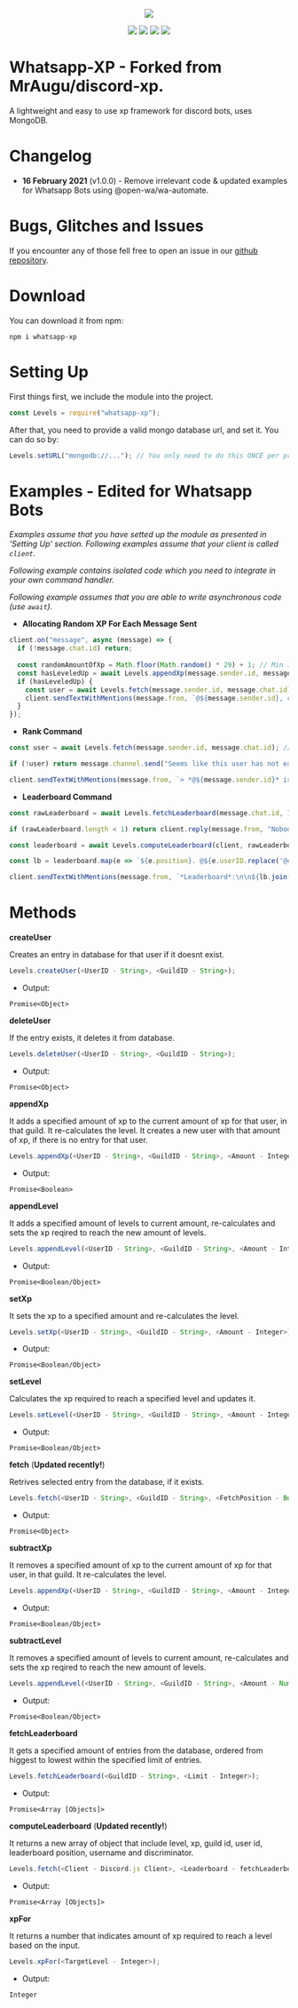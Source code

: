 <p align="center"><a href="https://nodei.co/npm/whatsapp-xp/"><img src="https://nodei.co/npm/whatsapp-xp.png"></a></p>
<p align="center"><img src="https://img.shields.io/npm/v/whatsapp-xp"> <img src="https://img.shields.io/github/repo-size/VirusLauncher/discord-xp"> <img src="https://img.shields.io/npm/l/whatsapp-xp"> <img src="https://img.shields.io/github/package-json/dependency-version/VirusLauncher/discord-xp/mongoose"></a>

# Whatsapp-XP - Forked from MrAugu/discord-xp.
A lightweight and easy to use xp framework for discord bots, uses MongoDB.

# Changelog
- **16 February 2021** (v1.0.0) - Remove irrelevant code & updated examples for Whatsapp Bots using @open-wa/wa-automate.

# Bugs, Glitches and Issues
If you encounter any of those fell free to open an issue in our <a href="https://github.com/VirusLauncher/discord-xp/issues">github repository</a>.

# Download
You can download it from npm:
```cli
npm i whatsapp-xp
```

# Setting Up
First things first, we include the module into the project.
```js
const Levels = require("whatsapp-xp");
```
After that, you need to provide a valid mongo database url, and set it. You can do so by:
```js
Levels.setURL("mongodb://..."); // You only need to do this ONCE per process.
```

# Examples - Edited for Whatsapp Bots
*Examples assume that you have setted up the module as presented in 'Setting Up' section.*
*Following examples assume that your client is called `client`.*

*Following example contains isolated code which you need to integrate in your own command handler.*

*Following example assumes that you are able to write asynchronous code (use `await`).*

- **Allocating Random XP For Each Message Sent**

```js
client.on("message", async (message) => {
  if (!message.chat.id) return;
  
  const randomAmountOfXp = Math.floor(Math.random() * 29) + 1; // Min 1, Max 30
  const hasLeveledUp = await Levels.appendXp(message.sender.id, message.chat.id, randomAmountOfXp);
  if (hasLeveledUp) {
    const user = await Levels.fetch(message.sender.id, message.chat.id);
    client.sendTextWithMentions(message.from, `@${message.sender.id}, congratulations! You have leveled up to *${user.level}*. `);
  }
});
```
- **Rank Command**

```js
const user = await Levels.fetch(message.sender.id, message.chat.id); // Selects the target from the database.

if (!user) return message.channel.send("Seems like this user has not earned any xp so far."); // If there isnt such user in the database, we send a message in general.

client.sendTextWithMentions(message.from, `> *@${message.sender.id}* is currently level ${user.level}.`); // We show the level.
```

- **Leaderboard Command**

```js
const rawLeaderboard = await Levels.fetchLeaderboard(message.chat.id, 10); // We grab top 10 users with most xp in the current server.

if (rawLeaderboard.length < 1) return client.reply(message.from, "Nobody's in leaderboard yet.", message.id);

const leaderboard = await Levels.computeLeaderboard(client, rawLeaderboard, false); // We process the leaderboard.

const lb = leaderboard.map(e => `${e.position}. @${e.userID.replace('@c.us', '')}\nLevel: ${e.level}\nXP: ${e.xp.toLocaleString()}`); // We map the outputs.

client.sendTextWithMentions(message.from, `*Leaderboard*:\n\n${lb.join("\n\n")}`);
```

# Methods
**createUser**

Creates an entry in database for that user if it doesnt exist.
```js
Levels.createUser(<UserID - String>, <GuildID - String>);
```
- Output:
```
Promise<Object>
```
**deleteUser**

If the entry exists, it deletes it from database.
```js
Levels.deleteUser(<UserID - String>, <GuildID - String>);
```
- Output:
```
Promise<Object>
```
**appendXp**

It adds a specified amount of xp to the current amount of xp for that user, in that guild. It re-calculates the level. It creates a new user with that amount of xp, if there is no entry for that user. 
```js
Levels.appendXp(<UserID - String>, <GuildID - String>, <Amount - Integer>);
```
- Output:
```
Promise<Boolean>
```
**appendLevel**

It adds a specified amount of levels to current amount, re-calculates and sets the xp reqired to reach the new amount of levels. 
```js
Levels.appendLevel(<UserID - String>, <GuildID - String>, <Amount - Integer>);
```
- Output:
```
Promise<Boolean/Object>
```
**setXp**

It sets the xp to a specified amount and re-calculates the level.
```js
Levels.setXp(<UserID - String>, <GuildID - String>, <Amount - Integer>);
```
- Output:
```
Promise<Boolean/Object>
```
**setLevel**

Calculates the xp required to reach a specified level and updates it.
```js
Levels.setLevel(<UserID - String>, <GuildID - String>, <Amount - Integer>);
```
- Output:
```
Promise<Boolean/Object>
```
**fetch** (**Updated recently!**)

Retrives selected entry from the database, if it exists.
```js
Levels.fetch(<UserID - String>, <GuildID - String>, <FetchPosition - Boolean>);
```
- Output:
```
Promise<Object>
```
**subtractXp**

It removes a specified amount of xp to the current amount of xp for that user, in that guild. It re-calculates the level.
```js
Levels.appendXp(<UserID - String>, <GuildID - String>, <Amount - Integer>);
```
- Output:
```
Promise<Boolean/Object>
```
**subtractLevel**

It removes a specified amount of levels to current amount, re-calculates and sets the xp reqired to reach the new amount of levels. 
```js
Levels.appendLevel(<UserID - String>, <GuildID - String>, <Amount - Number>);
```
- Output:
```
Promise<Boolean/Object>
```
**fetchLeaderboard**

It gets a specified amount of entries from the database, ordered from higgest to lowest within the specified limit of entries.
```js
Levels.fetchLeaderboard(<GuildID - String>, <Limit - Integer>);
```
- Output:
```
Promise<Array [Objects]>
```
**computeLeaderboard** (**Updated recently!**)

It returns a new array of object that include level, xp, guild id, user id, leaderboard position, username and discriminator.
```js
Levels.fetch(<Client - Discord.js Client>, <Leaderboard - fetchLeaderboard output>);
```
- Output:
```
Promise<Array [Objects]>
```
**xpFor**

It returns a number that indicates amount of xp required to reach a level based on the input.
```js
Levels.xpFor(<TargetLevel - Integer>);
```
- Output:
```
Integer
```
